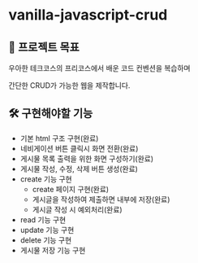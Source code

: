 # vanilla-javascript-crud

## 🎯 프로젝트 목표

우아한 테크코스의 프리코스에서 배운 코드 컨벤션을 복습하며

간단한 CRUD가 가능한 웹을 제작합니다.

## 🛠 구현해야할 기능

- 기본 html 구조 구현(완료)
- 네비게이션 버튼 클릭시 화면 전환(완료)
- 게시물 목록 출력을 위한 화면 구성하기(완료)
- 게시물 작성, 수정, 삭제 버튼 생성(완료)
- create 기능 구현
  - create 페이지 구현(완료)
  - 게시글을 작성하여 제출하면 내부에 저장(완료)
  - 게시글 작성 시 예외처리(완료)
- read 기능 구현
- update 기능 구현
- delete 기능 구현
- 게시물 저장 기능 구현